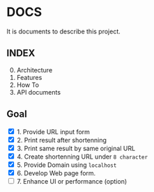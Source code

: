 # DOCS
It is documents to describe this project.

## INDEX
0. Architecture
1. Features
2. How To
3. API documents

## Goal
<input type="checkbox" checked></input> 1. Provide URL input form   
<input type="checkbox" checked></input> 2. Print result after shortenning   
<input type="checkbox" checked></input> 3. Print same result by same original URL   
<input type="checkbox" checked></input> 4. Create shortenning URL under `8 character`   
<input type="checkbox" checked></input> 5. Provide Domain using `localhost`   
<input type="checkbox" checked></input> 6. Develop Web page form.   
<input type="checkbox"></input> 7. Enhance UI or performance (option)   